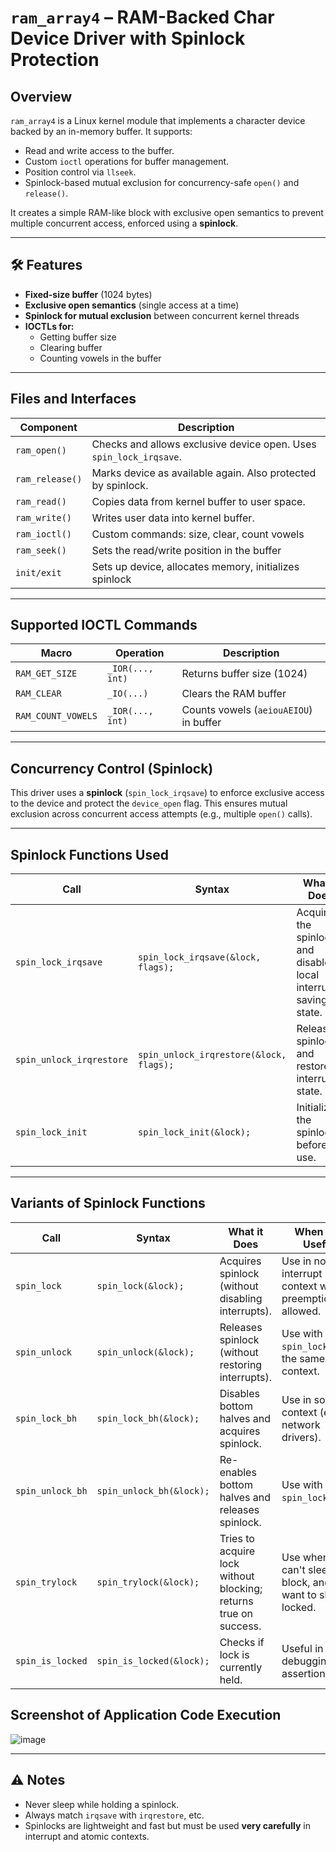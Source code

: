 # `ram_array4` – RAM-Backed Char Device Driver with Spinlock Protection

## Overview

`ram_array4` is a Linux kernel module that implements a character device backed by an in-memory buffer. It supports:

- Read and write access to the buffer.
- Custom `ioctl` operations for buffer management.
- Position control via `llseek`.
- Spinlock-based mutual exclusion for concurrency-safe `open()` and `release()`.

It creates a simple RAM-like block with exclusive open semantics to prevent multiple concurrent access, enforced using a **spinlock**.

---

## 🛠️ Features

- **Fixed-size buffer** (1024 bytes)
- **Exclusive open semantics** (single access at a time)
- **Spinlock for mutual exclusion** between concurrent kernel threads
- **IOCTLs for:**
  - Getting buffer size
  - Clearing buffer
  - Counting vowels in the buffer

---

## Files and Interfaces

| Component     | Description                                    |
|---------------|------------------------------------------------|
| `ram_open()`  | Checks and allows exclusive device open. Uses `spin_lock_irqsave`. |
| `ram_release()` | Marks device as available again. Also protected by spinlock. |
| `ram_read()`  | Copies data from kernel buffer to user space.  |
| `ram_write()` | Writes user data into kernel buffer.           |
| `ram_ioctl()` | Custom commands: size, clear, count vowels     |
| `ram_seek()`  | Sets the read/write position in the buffer     |
| `init/exit`   | Sets up device, allocates memory, initializes spinlock |

---

##  Supported IOCTL Commands

| Macro             | Operation                | Description                        |
|------------------|--------------------------|------------------------------------|
| `RAM_GET_SIZE`   | `_IOR(..., int)`         | Returns buffer size (1024)         |
| `RAM_CLEAR`      | `_IO(...)`               | Clears the RAM buffer              |
| `RAM_COUNT_VOWELS` | `_IOR(..., int)`       | Counts vowels (`aeiouAEIOU`) in buffer |

---

## Concurrency Control (Spinlock)

This driver uses a **spinlock** (`spin_lock_irqsave`) to enforce exclusive access to the device and protect the `device_open` flag. This ensures mutual exclusion across concurrent access attempts (e.g., multiple `open()` calls).

---

## Spinlock Functions Used

| Call                | Syntax                                    | What it Does                                                                | When is it Useful                                     |
|---------------------|--------------------------------------------|------------------------------------------------------------------------------|--------------------------------------------------------|
| `spin_lock_irqsave` | `spin_lock_irqsave(&lock, flags);`         | Acquires the spinlock and disables local interrupts, saving old state.      | Use when accessing shared data in code that might run with interrupts. |
| `spin_unlock_irqrestore` | `spin_unlock_irqrestore(&lock, flags);` | Releases spinlock and restores interrupt state.                            | Always used after `spin_lock_irqsave()` to restore state safely. |
| `spin_lock_init`    | `spin_lock_init(&lock);`                   | Initializes the spinlock before use.                                         | Call once during module setup (`init`).                |

---

## Variants of Spinlock Functions

| Call                | Syntax                              | What it Does                                                              | When is it Useful                                                  |
|---------------------|--------------------------------------|---------------------------------------------------------------------------|---------------------------------------------------------------------|
| `spin_lock`         | `spin_lock(&lock);`                 | Acquires spinlock (without disabling interrupts).                         | Use in non-interrupt context where preemption is allowed.           |
| `spin_unlock`       | `spin_unlock(&lock);`               | Releases spinlock (without restoring interrupts).                         | Use with `spin_lock()` in the same context.                         |
| `spin_lock_bh`      | `spin_lock_bh(&lock);`              | Disables bottom halves and acquires spinlock.                             | Use in softirq context (e.g., network drivers).                     |
| `spin_unlock_bh`    | `spin_unlock_bh(&lock);`            | Re-enables bottom halves and releases spinlock.                           | Use with `spin_lock_bh()`.                                          |
| `spin_trylock`      | `spin_trylock(&lock);`              | Tries to acquire lock without blocking; returns true on success.          | Use when you can't sleep or block, and want to skip if locked.      |
| `spin_is_locked`    | `spin_is_locked(&lock);`            | Checks if lock is currently held.                                         | Useful in debugging or assertions.                                  |

## Screenshot of Application Code Execution

![image](https://github.com/user-attachments/assets/9822571e-3faf-487a-88f7-9a75ba648617)


---

## ⚠️ Notes

- Never sleep while holding a spinlock.
- Always match `irqsave` with `irqrestore`, etc.
- Spinlocks are lightweight and fast but must be used **very carefully** in interrupt and atomic contexts.
